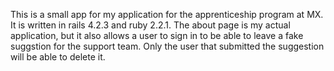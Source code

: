 This is a small app for my application for the apprenticeship program at MX. It is written in rails 4.2.3 and ruby 2.2.1. The about page is my actual application, but it also allows a user to sign in to be able to leave a fake suggstion for the support team. Only the user that submitted the suggestion will be able to delete it.
